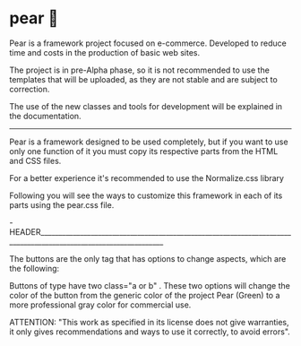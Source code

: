 # pear :pear:
Pear is a framework project focused on e-commerce. 
Developed to reduce time and costs in the production of basic web sites.

The project is in pre-Alpha phase, so it is not recommended to use the templates that will be uploaded, as they are not stable and are subject to correction.

The use of the new classes and tools for development will be explained in the documentation.

_____________________________________________________________________________________________________________________________________________________________

Pear is a framework designed to be used completely, but if you want to use only one function of it you must copy its respective parts from the HTML and CSS files.

For a better experience it's recommended to use the Normalize.css library

Following you will see the ways to customize this framework in each of its parts using the pear.css file.

-HEADER_________________________________________________________________________________________________________________

The buttons are the only tag that has options to change aspects, which are the following:

Buttons of type <a> have two class="a or b" .
These two options will change the color of the button from the generic color of the project Pear (Green) to a more professional gray color for commercial use. 





ATTENTION: "This work as specified in its license does not give warranties, it only gives recommendations and ways to use it correctly, to avoid errors".
